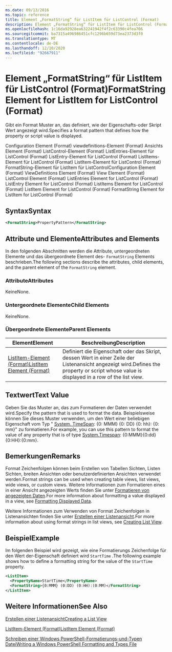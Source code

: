 ```yaml
---
ms.date: 09/13/2016
ms.topic: reference
title: Element „FormatString“ für ListItem für ListControl (Format)
description: Element „FormatString“ für ListItem für ListControl (Format)
ms.openlocfilehash: 1c16da92928ea632241942f4f2c63390c4fea706
ms.sourcegitcommit: ba7315a496986451cfc1296b659d73ea2373d3f0
ms.translationtype: MT
ms.contentlocale: de-DE
ms.lasthandoff: 12/10/2020
ms.locfileid: "92667911"
---
```

# <a name="formatstring-element-for-listitem-for-listcontrol--format"></a><span data-ttu-id="6c973-103">Element „FormatString“ für ListItem für ListControl (Format)</span><span class="sxs-lookup"><span data-stu-id="6c973-103">FormatString Element for ListItem for ListControl  (Format)</span></span>

<span data-ttu-id="6c973-104">Gibt ein Format Muster an, das definiert, wie der Eigenschafts-oder Skript Wert angezeigt wird.</span><span class="sxs-lookup"><span data-stu-id="6c973-104">Specifies a format pattern that defines how the property or script value is displayed.</span></span>

<span data-ttu-id="6c973-105">Configuration Element (Format) viewdefinitions-Element (Format) Ansichts Element (Format) ListControl-Element (Format) ListEntries-Element für ListControl (Format) ListEntry-Element für ListControl (Format) ListItems-Element für ListControl (Format) ListItem-Element für ListControl (Format) FormatString-Element für ListItem für ListControl</span><span class="sxs-lookup"><span data-stu-id="6c973-105">Configuration Element (Format) ViewDefinitions Element (Format) View Element (Format) ListControl Element (Format) ListEntries Element for ListControl (Format) ListEntry Element for ListControl (Format) ListItems Element for ListControl (Format) ListItem Element for ListControl (Format) FormatString Element for ListItem for ListControl (Format)</span></span>

## <a name="syntax"></a><span data-ttu-id="6c973-106">Syntax</span><span class="sxs-lookup"><span data-stu-id="6c973-106">Syntax</span></span>

```xml
<FormatString>PropertyPattern</FormatString>
```

## <a name="attributes-and-elements"></a><span data-ttu-id="6c973-107">Attribute und Elemente</span><span class="sxs-lookup"><span data-stu-id="6c973-107">Attributes and Elements</span></span>

<span data-ttu-id="6c973-108">In den folgenden Abschnitten werden die Attribute, untergeordneten Elemente und das übergeordnete Element des- `FormatString` Elements beschrieben.</span><span class="sxs-lookup"><span data-stu-id="6c973-108">The following sections describe the attributes, child elements, and the parent element of the `FormatString` element.</span></span>

### <a name="attributes"></a><span data-ttu-id="6c973-109">Attribute</span><span class="sxs-lookup"><span data-stu-id="6c973-109">Attributes</span></span>

<span data-ttu-id="6c973-110">Keine</span><span class="sxs-lookup"><span data-stu-id="6c973-110">None.</span></span>

### <a name="child-elements"></a><span data-ttu-id="6c973-111">Untergeordnete Elemente</span><span class="sxs-lookup"><span data-stu-id="6c973-111">Child Elements</span></span>

<span data-ttu-id="6c973-112">Keine</span><span class="sxs-lookup"><span data-stu-id="6c973-112">None.</span></span>

### <a name="parent-elements"></a><span data-ttu-id="6c973-113">Übergeordnete Elemente</span><span class="sxs-lookup"><span data-stu-id="6c973-113">Parent Elements</span></span>

|<span data-ttu-id="6c973-114">Element</span><span class="sxs-lookup"><span data-stu-id="6c973-114">Element</span></span>|<span data-ttu-id="6c973-115">Beschreibung</span><span class="sxs-lookup"><span data-stu-id="6c973-115">Description</span></span>|
|-------------|-----------------|
|[<span data-ttu-id="6c973-116">ListItem-Element (Format)</span><span class="sxs-lookup"><span data-stu-id="6c973-116">ListItem Element (Format)</span></span>](./listitem-element-for-listitems-for-listcontrol-format.md)|<span data-ttu-id="6c973-117">Definiert die Eigenschaft oder das Skript, dessen Wert in einer Zeile der Listenansicht angezeigt wird.</span><span class="sxs-lookup"><span data-stu-id="6c973-117">Defines the property or script whose value is displayed in a row of the list view.</span></span>|

## <a name="text-value"></a><span data-ttu-id="6c973-118">Textwert</span><span class="sxs-lookup"><span data-stu-id="6c973-118">Text Value</span></span>

<span data-ttu-id="6c973-119">Geben Sie das Muster an, das zum Formatieren der Daten verwendet wird.</span><span class="sxs-lookup"><span data-stu-id="6c973-119">Specify the pattern that is used to format the data.</span></span> <span data-ttu-id="6c973-120">Beispielsweise können Sie dieses Muster verwenden, um den Wert einer beliebigen Eigenschaft vom Typ " [System. TimeSpan](/dotnet/api/System.TimeSpan): {0: MMM} {0: DD} {0: hh}: {0: mm}" zu formatieren.</span><span class="sxs-lookup"><span data-stu-id="6c973-120">For example, you can use this pattern to format the value of any property that is of type [System.Timespan](/dotnet/api/System.TimeSpan): {0:MMM}{0:dd}{0:HH}:{0:mm}.</span></span>

## <a name="remarks"></a><span data-ttu-id="6c973-121">Bemerkungen</span><span class="sxs-lookup"><span data-stu-id="6c973-121">Remarks</span></span>

<span data-ttu-id="6c973-122">Format Zeichenfolgen können beim Erstellen von Tabellen Sichten, Listen Sichten, breiten Ansichten oder benutzerdefinierten Ansichten verwendet werden.</span><span class="sxs-lookup"><span data-stu-id="6c973-122">Format strings can be used when creating table views, list views, wide views, or custom views.</span></span> <span data-ttu-id="6c973-123">Weitere Informationen zum Formatieren eines in einer Ansicht angezeigten Werts finden Sie unter [Formatieren von angezeigten Daten](./formatting-displayed-data.md).</span><span class="sxs-lookup"><span data-stu-id="6c973-123">For more information about formatting a value displayed in a view, see [Formatting Displayed Data](./formatting-displayed-data.md).</span></span>

<span data-ttu-id="6c973-124">Weitere Informationen zum Verwenden von Format Zeichenfolgen in Listenansichten finden Sie unter [Erstellen einer Listenansicht](./creating-a-list-view.md).</span><span class="sxs-lookup"><span data-stu-id="6c973-124">For more information about using format strings in list views, see [Creating List View](./creating-a-list-view.md).</span></span>

## <a name="example"></a><span data-ttu-id="6c973-125">Beispiel</span><span class="sxs-lookup"><span data-stu-id="6c973-125">Example</span></span>

<span data-ttu-id="6c973-126">Im folgenden Beispiel wird gezeigt, wie eine Formatierungs Zeichenfolge für den Wert der-Eigenschaft definiert wird `StartTime` .</span><span class="sxs-lookup"><span data-stu-id="6c973-126">The following example shows how to define a formatting string for the value of the `StartTime` property.</span></span>

```xml
<ListItem>
  <PropertyName>StartTime</PropertyName>
  <FormatString>{0:MMM} (0:DD) (0:HH):(0:MM)</FormatString>
</ListItem>
```

## <a name="see-also"></a><span data-ttu-id="6c973-127">Weitere Informationen</span><span class="sxs-lookup"><span data-stu-id="6c973-127">See Also</span></span>

[<span data-ttu-id="6c973-128">Erstellen einer Listenansicht</span><span class="sxs-lookup"><span data-stu-id="6c973-128">Creating a List View</span></span>](./creating-a-list-view.md)

[<span data-ttu-id="6c973-129">ListItem-Element (Format)</span><span class="sxs-lookup"><span data-stu-id="6c973-129">ListItem Element (Format)</span></span>](./listitem-element-for-listitems-for-listcontrol-format.md)

[<span data-ttu-id="6c973-130">Schreiben einer Windows PowerShell-Formatierungs-und-Typen Datei</span><span class="sxs-lookup"><span data-stu-id="6c973-130">Writing a Windows PowerShell Formatting and Types File</span></span>](./writing-a-powershell-formatting-file.md)
